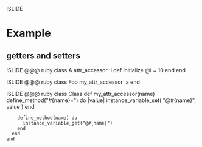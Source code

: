 !SLIDE
# Example #
## getters and setters ##


!SLIDE
    @@@ ruby
    class A
      attr_accessor :i
      def initialize
        @i = 10
      end
    end


!SLIDE
    @@@ ruby
    class Foo
      my_attr_accessor :a
    end


!SLIDE
    @@@ ruby
    class Class
      def my_attr_accessor(name)
        define_method("#{name}=") do |value|
          instance_variable_set(
            "@#{name}", value
          )
        end

        define_method(name) do
          instance_variable_get("@#{name}")
        end
      end
    end

